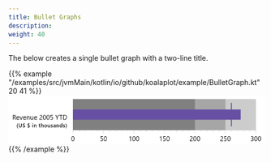 ```yaml
---
title: Bullet Graphs
description: 
weight: 40
---
```


The below creates a single bullet graph with a two-line title.

{{% example "/examples/src/jvmMain/kotlin/io/github/koalaplot/example/BulletGraph.kt" 20 41 %}}
![Bullet](bullet.png)
{{% /example %}}

